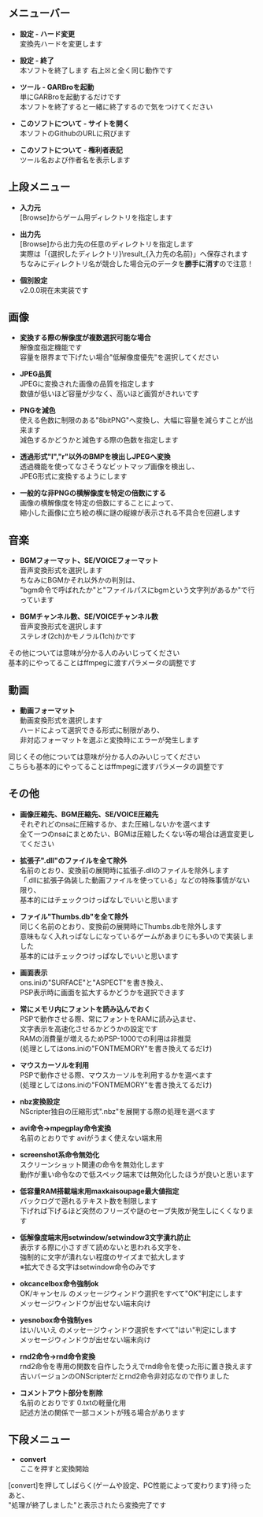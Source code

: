 ## メニューバー
 - **設定 - ハード変更**<br>
 変換先ハードを変更します<br>

 - **設定 - 終了**<br>
 本ソフトを終了します 右上☒と全く同じ動作です<br>

 - **ツール - GARBroを起動**<br>
 単にGARBroを起動するだけです<br>
 本ソフトを終了すると一緒に終了するので気をつけてください<br>

 - **このソフトについて - サイトを開く**<br>
 本ソフトのGithubのURLに飛びます<br>

 - **このソフトについて - 権利者表記**<br>
 ツール名および作者名を表示します<br>


## 上段メニュー
 - **入力元**<br>
 [Browse]からゲーム用ディレクトリを指定します<br>

 - **出力先**<br>
 [Browse]から出力先の任意のディレクトリを指定します<br>
 実際は「{選択したディレクトリ}\result_{入力先の名前}」へ保存されます<br>
 ちなみにディレクトリ名が競合した場合元のデータを**勝手に消す**ので注意！<br>

 - **個別設定**<br>
 v2.0.0現在未実装です<br>


## 画像
 - **変換する際の解像度が複数選択可能な場合**<br>
 解像度指定機能です<br>
 容量を限界まで下げたい場合"低解像度優先"を選択してください<br>

 - **JPEG品質**<br>
 JPEGに変換された画像の品質を指定します<br>
 数値が低いほど容量が少なく、高いほど画質がきれいです<br>

 - **PNGを減色**<br>
 使える色数に制限のある"8bitPNG"へ変換し、大幅に容量を減らすことが出来ます<br>
 減色するかどうかと減色する際の色数を指定します<br>

 - **透過形式"l","r"以外のBMPを検出しJPEGへ変換**<br>
 透過機能を使ってなさそうなビットマップ画像を検出し、<br>
 JPEG形式に変換するようにします<br>

 - **一般的な非PNGの横解像度を特定の倍数にする**<br>
 画像の横解像度を特定の倍数にすることによって、<br>
 縮小した画像に立ち絵の横に謎の縦線が表示される不具合を回避します<br>
 

## 音楽
 - **BGMフォーマット、SE/VOICEフォーマット**<br>
 音声変換形式を選択します<br>
 ちなみにBGMかそれ以外かの判別は、<br>
 "bgm命令で呼ばれたか"と"ファイルパスにbgmという文字列があるか"で行っています<br>

 - **BGMチャンネル数、SE/VOICEチャンネル数**<br>
 音声変換形式を選択します<br>
 ステレオ(2ch)かモノラル(1ch)かです<br>

 その他については意味が分かる人のみいじってください<br>
 基本的にやってることはffmpegに渡すパラメータの調整です<br>


## 動画
 - **動画フォーマット**<br>
 動画変換形式を選択します<br>
 ハードによって選択できる形式に制限があり、<br>
 非対応フォーマットを選ぶと変換時にエラーが発生します<br>

 同じくその他については意味が分かる人のみいじってください<br>
 こちらも基本的にやってることはffmpegに渡すパラメータの調整です<br>


## その他
 - **画像圧縮先、BGM圧縮先、SE/VOICE圧縮先**<br>
 それぞれどのnsaに圧縮するか、また圧縮しないかを選べます<br>
 全て一つのnsaにまとめたい、BGMは圧縮したくない等の場合は適宜変更してください<br>

 - **拡張子".dll"のファイルを全て除外**<br>
 名前のとおり、変換前の展開時に拡張子.dllのファイルを除外します<br>
 「.dllに拡張子偽装した動画ファイルを使っている」などの特殊事情がない限り、<br>
 基本的にはチェックつけっぱなしでいいと思います<br>

 - **ファイル"Thumbs.db"を全て除外**<br>
 同じく名前のとおり、変換前の展開時にThumbs.dbを除外します<br>
 意味もなく入れっぱなしになっているゲームがあまりにも多いので実装しました<br>
 基本的にはチェックつけっぱなしでいいと思います<br>

 - **画面表示**<br>
 ons.iniの"SURFACE"と"ASPECT"を書き換え、<br>
 PSP表示時に画面を拡大するかどうかを選択できます<br>

 - **常にメモリ内にフォントを読み込んでおく**<br>
 PSPで動作させる際、常にフォントをRAMに読み込ませ、<br>
 文字表示を高速化させるかどうかの設定です<br>
 RAMの消費量が増えるためPSP-1000での利用は非推奨<br>
 (処理としてはons.iniの"FONTMEMORY"を書き換えてるだけ)<br>

 - **マウスカーソルを利用**<br>
 PSPで動作させる際、マウスカーソルを利用するかを選べます<br>
 (処理としてはons.iniの"FONTMEMORY"を書き換えてるだけ)<br>

 - **nbz変換設定**<br>
 NScripter独自の圧縮形式".nbz"を展開する際の処理を選べます<br>

 - **avi命令->mpegplay命令変換**<br>
 名前のとおりです aviがうまく使えない端末用<br>

 - **screenshot系命令無効化**<br>
 スクリーンショット関連の命令を無効化します<br>
 動作が重い命令なので低スペック端末では無効化したほうが良いと思います<br>

 - **低容量RAM搭載端末用maxkaisoupage最大値指定**<br>
 バックログで遡れるテキスト数を制限します<br>
 下げれば下げるほど突然のフリーズや謎のセーブ失敗が発生しにくくなります<br>

 - **低解像度端末用setwindow/setwindow3文字潰れ防止**<br>
 表示する際に小さすぎて読めないと思われる文字を、<br>
 強制的に文字が潰れない程度のサイズまで拡大します<br>
 ※拡大できる文字はsetwindow命令のみです<br>

 - **okcancelbox命令強制ok**<br>
 OK/キャンセル のメッセージウィンドウ選択をすべて"OK"判定にします<br>
 メッセージウィンドウが出せない端末向け<br>

 - **yesnobox命令強制yes**<br>
 はい/いいえ のメッセージウィンドウ選択をすべて"はい"判定にします<br>
 メッセージウィンドウが出せない端末向け<br>

 - **rnd2命令->rnd命令変換**<br>
 rnd2命令を専用の関数を自作したうえでrnd命令を使った形に置き換えます<br>
 古いバージョンのONScripterだとrnd2命令非対応なので作りました<br>

 - **コメントアウト部分を削除**<br>
 名前のとおりです 0.txtの軽量化用<br>
 記述方法の関係で一部コメントが残る場合があります<br>


## 下段メニュー
 - **convert**<br>
 ここを押すと変換開始<br>


[convert]を押してしばらく(ゲームや設定、PC性能によって変わります)待ったあと、<br>
"処理が終了しました"と表示されたら変換完了です<br>

